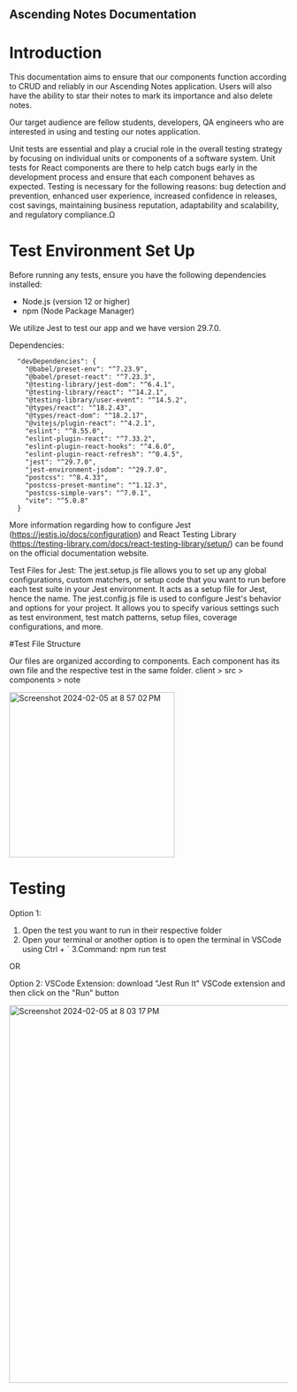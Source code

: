 ## Ascending Notes Documentation

# Introduction

This documentation aims to ensure that our components function according to CRUD and reliably in our Ascending Notes application. Users will also have the ability to star their notes to mark its importance and also delete notes.

Our target audience are fellow students, developers, QA engineers who are interested in using and testing our notes application. 

Unit tests are essential and play a crucial role in the overall testing strategy by focusing on individual units or components of a software system. Unit tests for React components are there to help catch bugs early in the development process and ensure that each component behaves as expected. Testing is necessary for the following reasons: bug detection and prevention, enhanced user experience, increased confidence in releases, cost savings, maintaining business reputation, adaptability and scalability, and regulatory compliance.Ω

# Test Environment Set Up

Before running any tests, ensure you have the following dependencies installed: 
- Node.js (version 12 or higher)
- npm (Node Package Manager)


We utilize Jest to test our app and we have version 29.7.0.

Dependencies:

      "devDependencies": {
        "@babel/preset-env": "^7.23.9",
        "@babel/preset-react": "^7.23.3",
        "@testing-library/jest-dom": "^6.4.1",
        "@testing-library/react": "^14.2.1",
        "@testing-library/user-event": "^14.5.2",
        "@types/react": "^18.2.43",
        "@types/react-dom": "^18.2.17",
        "@vitejs/plugin-react": "^4.2.1",
        "eslint": "^8.55.0",
        "eslint-plugin-react": "^7.33.2",
        "eslint-plugin-react-hooks": "^4.6.0",
        "eslint-plugin-react-refresh": "^0.4.5",
        "jest": "^29.7.0",
        "jest-environment-jsdom": "^29.7.0",
        "postcss": "^8.4.33",
        "postcss-preset-mantine": "^1.12.3",
        "postcss-simple-vars": "^7.0.1",
        "vite": "^5.0.8"
      }

More information regarding how to configure Jest (https://jestjs.io/docs/configuration) and React Testing Library (https://testing-library.com/docs/react-testing-library/setup/) can be found on the official documentation website. 

Test Files for Jest: 
The jest.setup.js file allows you to set up any global configurations, custom matchers, or setup code that you want to run before each test suite in your Jest environment. It acts as a setup file for Jest, hence the name.
The jest.config.js file is used to configure Jest's behavior and options for your project. It allows you to specify various settings such as test environment, test match patterns, setup files, coverage configurations, and more.

#Test File Structure

Our files are organized according to components. Each component has its own file and the respective test in the same folder.
client > src > components > note

<img width="299" alt="Screenshot 2024-02-05 at 8 57 02 PM" src="https://github.com/StacyLafume/Ascending_Notes/assets/102008028/45b37871-b31d-4475-946b-1403629e0699">



# Testing

Option 1: 
1. Open the test you want to run in their respective folder
2. Open your terminal or another option is to open the terminal in VSCode using Ctrl + `
3.Command: npm run test 

OR 

Option 2:
VSCode Extension: download "Jest Run It" VSCode extension and then click on the "Run" button 

<img width="683" alt="Screenshot 2024-02-05 at 8 03 17 PM" src="https://github.com/manderscode/Ascending_Notes/assets/102008028/65c49c8f-d81a-40cf-97c3-aa3401aed3cc">
















